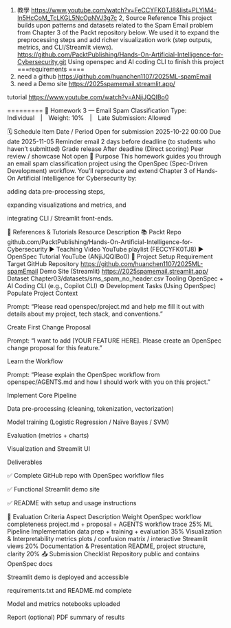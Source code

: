 1. 教學 https://www.youtube.com/watch?v=FeCCYFK0TJ8&list=PLYlM4-ln5HcCoM_TcLKGL5NcOpNVJ3g7c
2, Source Reference
This project builds upon patterns and datasets related to the Spam Email problem from Chapter 3 of the Packt repository below. We used it to expand the preprocessing steps and add richer visualization work (step outputs, metrics, and CLI/Streamlit views).
https://github.com/PacktPublishing/Hands-On-Artificial-Intelligence-for-Cybersecurity.git
Using openspec and AI coding CLI to finish this project
===requirements ====
1. need a github 
https://github.com/huanchen1107/2025ML-spamEmail
2. need a Demo site 
https://2025spamemail.streamlit.app/
 
tutorial 
https://www.youtube.com/watch?v=ANjiJQQIBo0

 
  
 
=========
🧾 Homework 3 — Email Spam Classification
Type: Individual | Weight: 10% | Late Submission: Allowed

🗓 Schedule
Item	Date / Period
Open for submission	2025-10-22 00:00
Due date	2025-11-05
Reminder email	2 days before deadline (to students who haven’t submitted)
Grade release	After deadline (Direct scoring)
Peer review / showcase	Not open
📘 Purpose
This homework guides you through an email spam classification project using the OpenSpec (Spec-Driven Development) workflow.
You’ll reproduce and extend Chapter 3 of Hands-On Artificial Intelligence for Cybersecurity by:

adding data pre-processing steps,

expanding visualizations and metrics, and

integrating CLI / Streamlit front-ends.

🧩 References & Tutorials
Resource	Description
📚 Packt Repo	github.com/PacktPublishing/Hands-On-Artificial-Intelligence-for-Cybersecurity
▶️ Teaching Video	YouTube playlist (FECCYFK0TJ8)
▶️ OpenSpec Tutorial	YouTube (ANjiJQQIBo0)
🧰 Project Setup
Requirement	Target
GitHub Repository	https://github.com/huanchen1107/2025ML-spamEmail
Demo Site (Streamlit)	https://2025spamemail.streamlit.app/
Dataset	Chapter03/datasets/sms_spam_no_header.csv
Tooling	OpenSpec + AI Coding CLI (e.g., Copilot CLI)
⚙️ Development Tasks (Using OpenSpec)
Populate Project Context

Prompt:
“Please read openspec/project.md and help me fill it out with details about my project, tech stack, and conventions.”

Create First Change Proposal

Prompt:
“I want to add [YOUR FEATURE HERE]. Please create an OpenSpec change proposal for this feature.”

Learn the Workflow

Prompt:
“Please explain the OpenSpec workflow from openspec/AGENTS.md and how I should work with you on this project.”

Implement Core Pipeline

Data pre-processing (cleaning, tokenization, vectorization)

Model training (Logistic Regression / Naïve Bayes / SVM)

Evaluation (metrics + charts)

Visualization and Streamlit UI

Deliverables

✅ Complete GitHub repo with OpenSpec workflow files

✅ Functional Streamlit demo site

✅ README with setup and usage instructions

🧮 Evaluation Criteria
Aspect	Description	Weight
OpenSpec workflow completeness	project.md + proposal + AGENTS workflow trace	25%
ML Pipeline Implementation	data prep + training + evaluation	35%
Visualization & Interpretability	metrics plots / confusion matrix / interactive Streamlit views	20%
Documentation & Presentation	README, project structure, clarity	20%
📤 Submission Checklist
Repository public and contains OpenSpec docs

Streamlit demo is deployed and accessible

requirements.txt and README.md complete

Model and metrics notebooks uploaded

Report (optional) PDF summary of results